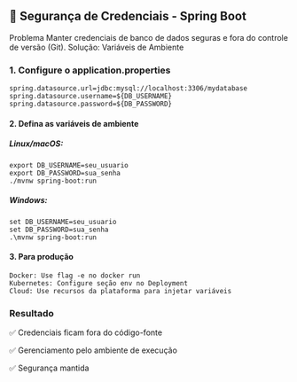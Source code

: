 ## 🔐 Segurança de Credenciais - Spring Boot
Problema
Manter credenciais de banco de dados seguras e fora do controle de versão (Git).
Solução: Variáveis de Ambiente

### 1. Configure o application.properties

    spring.datasource.url=jdbc:mysql://localhost:3306/mydatabase
    spring.datasource.username=${DB_USERNAME}
    spring.datasource.password=${DB_PASSWORD}

#### 2. Defina as variáveis de ambiente

##### Linux/macOS:

    
    export DB_USERNAME=seu_usuario
    export DB_PASSWORD=sua_senha
    ./mvnw spring-boot:run
    

##### Windows:


    set DB_USERNAME=seu_usuario
    set DB_PASSWORD=sua_senha
    .\mvnw spring-boot:run
    

#### 3. Para produção

    
    Docker: Use flag -e no docker run
    Kubernetes: Configure seção env no Deployment
    Cloud: Use recursos da plataforma para injetar variáveis
    

### Resultado

<p>✅ Credenciais ficam fora do código-fonte</p>
<p>✅ Gerenciamento pelo ambiente de execução</p>
<p>✅ Segurança mantida</p>
